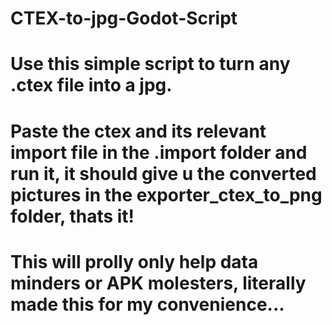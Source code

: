 # CTEX-to-jpg-Godot-Script
# Use this simple script to turn any .ctex file into a jpg. 
# Paste the ctex and its relevant import file in the .import folder and run it, it should give u the converted pictures in the exporter_ctex_to_png folder, thats it!
# This will prolly only help data minders or APK molesters, literally made this for my convenience...
